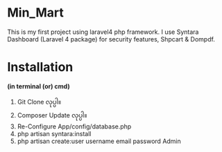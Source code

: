 Min_Mart
========

This is my first project using laravel4 php framework. I use Syntara Dashboard (Laravel 4 package) for security features, Shpcart & Dompdf.

Installation
============

**(in terminal (or) cmd)**

1. Git Clone လုပ္ပါ။
2. Composer Update လုပ္ပါ။
3. Re-Configure App/config/database.php
4. php artisan syntara:install 
5. php artisan create:user username email password Admin
